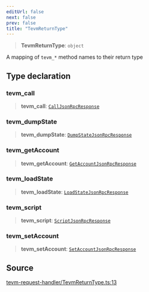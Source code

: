```yaml
---
editUrl: false
next: false
prev: false
title: "TevmReturnType"
---
```


> **TevmReturnType**: `object`

A mapping of `tevm_*` method names to their return type

## Type declaration

### tevm\_call

> **tevm\_call**: [`CallJsonRpcResponse`](/reference/tevm/procedures-types/type-aliases/calljsonrpcresponse/)

### tevm\_dumpState

> **tevm\_dumpState**: [`DumpStateJsonRpcResponse`](/reference/tevm/procedures-types/type-aliases/dumpstatejsonrpcresponse/)

### tevm\_getAccount

> **tevm\_getAccount**: [`GetAccountJsonRpcResponse`](/reference/tevm/procedures-types/type-aliases/getaccountjsonrpcresponse/)

### tevm\_loadState

> **tevm\_loadState**: [`LoadStateJsonRpcResponse`](/reference/tevm/procedures-types/type-aliases/loadstatejsonrpcresponse/)

### tevm\_script

> **tevm\_script**: [`ScriptJsonRpcResponse`](/reference/tevm/procedures-types/type-aliases/scriptjsonrpcresponse/)

### tevm\_setAccount

> **tevm\_setAccount**: [`SetAccountJsonRpcResponse`](/reference/tevm/procedures-types/type-aliases/setaccountjsonrpcresponse/)

## Source

[tevm-request-handler/TevmReturnType.ts:13](https://github.com/evmts/tevm-monorepo/blob/main/packages/procedures-types/src/tevm-request-handler/TevmReturnType.ts#L13)
